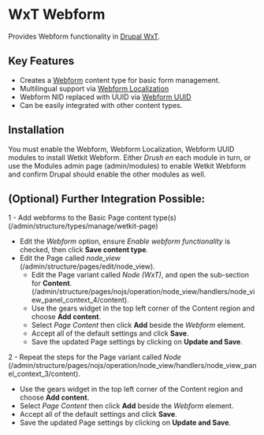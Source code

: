 WxT Webform
===========

Provides Webform functionality in [Drupal WxT][drupalwxt].

Key Features
------------

* Creates a [Webform][webform] content type for basic form management.
* Multilingual support via [Webform Localization][webform_localization]
* Webform NID replaced with UUID via [Webform UUID][webform_uuid]
* Can be easily integrated with other content types.

Installation
------------
You must enable the Webform, Webform Localization, Webform UUID modules to install Wetkit Webform.
Either <i>Drush en</i> each module in turn, or use the Modules admin page (admin/modules) to enable Wetkit Webform and confirm Drupal should enable the other modules as well.


<b>(Optional) Further Integration Possible:</b>
------------
1 - Add webforms to the Basic Page content type(s) (/admin/structure/types/manage/wetkit-page)
 * Edit the <i>Webform</i> option, ensure <i>Enable webform functionality</i> is checked, then click <b>Save content type</b>.
 * Edit the Page called <i>node_view</i> (/admin/structure/pages/edit/node_view).
   * Edit the Page variant called <i>Node (WxT)</i>, and open the sub-section for <b>Content</b>. (/admin/structure/pages/nojs/operation/node_view/handlers/node_view_panel_context_4/content).
   * Use the gears widget in the top left corner of the Content region and choose <b>Add content</b>.
   * Select <i>Page Content</i> then click <b>Add</b> beside the <i>Webform</i> element.
   * Accept all of the default settings and click <b>Save</b>.
   * Save the updated Page settings by clicking on <b>Update and Save</b>.

2 - Repeat the steps for the Page variant called <i>Node</i> (/admin/structure/pages/nojs/operation/node_view/handlers/node_view_panel_context_3/content).
   * Use the gears widget in the top left corner of the Content region and choose <b>Add content</b>.
   * Select <i>Page Content</i> then click <b>Add</b> beside the <i>Webform</i> element.
   * Accept all of the default settings and click <b>Save</b>.
   * Save the updated Page settings by clicking on <b>Update and Save</b>.

<!-- Links Referenced -->

[drupalwxt]:               http://www.drupal.org/project/wetkit
[webform]:                 http://www.drupal.org/project/webform
[webform_uuid]:            http://www.drupal.org/project/webform_uuid
[webform_localization]:    http://www.drupal.org/project/webform_localization
